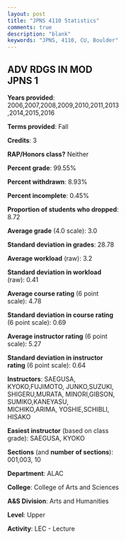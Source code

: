 ```yaml
---
layout: post
title: "JPNS 4110 Statistics"
comments: true
description: "blank"
keywords: "JPNS, 4110, CU, Boulder"
--- 
```

<head>
<script src="https://ajax.googleapis.com/ajax/libs/jquery/2.1.3/jquery.min.js"></script>
<script src="https://dl.dropboxusercontent.com/s/pc42nxpaw1ea4o9/highcharts.js?dl=0"></script>
<!-- <script src="../assets/js/highcharts.js"></script> -->
<style type="text/css">@font-face {
	font-family: "Bebas Neue";
	src: url(https://www.filehosting.org/file/details/544349/BebasNeue%20Regular.otf) format("opentype");
	}
	h1.Bebas { 
		font-family: "Bebas Neue", Verdana, Tahoma;
	}
</style>
</head>
<body>
	<div id="container" style="float: right; width: 45%; height: 88%; margin-left: 2.5%; margin-right: 2.5%;"></div>
	<script language="JavaScript">
		$(document).ready(function() {
		var chart = {type: 'column'};
		var title = {text: 'Grade Distribution'};
		var xAxis = {categories: ['A','B','C','D','F'],crosshair: true};
		var yAxis = {min: 0,title: {text: 'Percentage'}};
		var tooltip = {headerFormat: '<center><b><span style="font-size:20px">{point.key}</span></b></center>',
		               pointFormat: '<td style="padding:0"><b>{point.y:.1f}%</b></td>',
		               footerFormat: '</table>',shared: true,useHTML: true};
		var plotOptions = {column: {pointPadding: 0.0,borderWidth: 0}};  
		var credits = {enabled: false};var series= [{name: 'Percent',data: [41.81,33.9,16.38,4.52,3.39,]}];
		var json = {};
		json.chart = chart;
		json.title = title;
		json.tooltip = tooltip;
		json.xAxis = xAxis;
		json.yAxis = yAxis;  
		json.series = series;
		json.plotOptions = plotOptions;  
		json.credits = credits;
		$('#container').highcharts(json);
	});
	</script>
</body>
			   
## ADV RDGS IN MOD JPNS 1

**Years provided**: 2006,2007,2008,2009,2010,2011,2013,2014,2015,2016

**Terms provided**: Fall

**Credits**: 3

**RAP/Honors class?** Neither

**Percent grade**: 99.55%

**Percent withdrawn**: 8.93%

**Percent incomplete**: 0.45%

**Proportion of students who dropped**: 8.72

**Average grade** (4.0 scale): 3.0

**Standard deviation in grades**: 28.78

**Average workload** (raw): 3.2

**Standard deviation in workload** (raw): 0.41

**Average course rating** (6 point scale): 4.78

**Standard deviation in course rating** (6 point scale): 0.69

**Average instructor rating** (6 point scale): 5.27

**Standard deviation in instructor rating** (6 point scale): 0.64

**Instructors**: SAEGUSA, KYOKO,FUJIMOTO, JUNKO,SUZUKI, SHIGERU,MURATA, MINORI,GIBSON, SUMIKO,KANEYASU, MICHIKO,ARIMA, YOSHIE,SCHIBLI, HISAKO

**Easiest instructor** (based on class grade): SAEGUSA, KYOKO

**Sections** (and **number of sections**): 001,003, 10

**Department**: ALAC

**College**: College of Arts and Sciences

**A&S Division**: Arts and Humanities

**Level**: Upper

**Activity**: LEC - Lecture